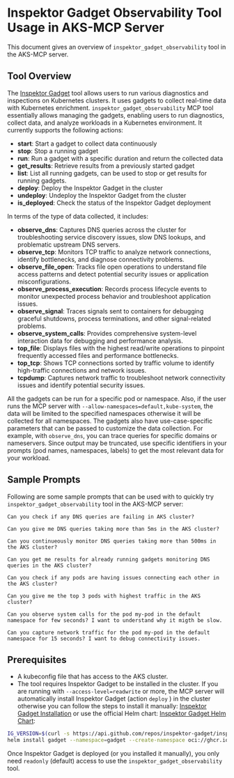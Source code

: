 # Inspektor Gadget Observability Tool Usage in AKS-MCP Server

This document gives an overview of `inspektor_gadget_observability` tool in the AKS-MCP server.

## Tool Overview

The [Inspektor Gadget](https://go.microsoft.com/fwlink/?linkid=2260072) tool allows users to run various diagnostics and inspections on Kubernetes clusters.
It uses gadgets to collect real-time data with Kubernetes enrichment. `inspektor_gadget_observability` MCP tool essentially allows managing the gadgets, enabling users to
run diagnostics, collect data, and analyze workloads in a Kubernetes environment. It currently supports the following actions:

- **start**: Start a gadget to collect data continuously
- **stop**: Stop a running gadget
- **run**: Run a gadget with a specific duration and return the collected data
- **get_results**: Retrieve results from a previously started gadget
- **list**: List all running gadgets, can be used to stop or get results for running gadgets.
- **deploy**: Deploy the Inspektor Gadget in the cluster
- **undeploy**: Undeploy the Inspektor Gadget from the cluster
- **is_deployed**: Check the status of the Inspektor Gadget deployment

In terms of the type of data collected, it includes:

- **observe_dns**: Captures DNS queries across the cluster for troubleshooting service discovery issues, slow DNS lookups, and problematic upstream DNS servers.
- **observe_tcp**: Monitors TCP traffic to analyze network connections, identify bottlenecks, and diagnose connectivity problems.
- **observe_file_open**: Tracks file open operations to understand file access patterns and detect potential security issues or application misconfigurations.
- **observe_process_execution**: Records process lifecycle events to monitor unexpected process behavior and troubleshoot application issues.
- **observe_signal**: Traces signals sent to containers for debugging graceful shutdowns, process terminations, and other signal-related problems.
- **observe_system_calls**: Provides comprehensive system-level interaction data for debugging and performance analysis.
- **top_file**: Displays files with the highest read/write operations to pinpoint frequently accessed files and performance bottlenecks.
- **top_tcp**: Shows TCP connections sorted by traffic volume to identify high-traffic connections and network issues.
- **tcpdump**: Captures network traffic to troubleshoot network connectivity issues and identify potential security issues.

All the gadgets can be run for a specific pod or namespace. Also, if the user runs the MCP server with `--allow-namespaces=default,kube-system`, the data will be
limited to the specified namespaces otherwise it will be collected for all namespaces.  The gadgets also have use-case-specific parameters that can be passed to customize the data collection.
For example, with `observe_dns`, you can trace queries for specific domains or nameservers. Since output may be truncated, use specific identifiers in your prompts (pod names, namespaces, labels)
to get the most relevant data for your workload.

## Sample Prompts

Following are some sample prompts that can be used with to quickly try `inspektor_gadget_observability` tool in the AKS-MCP server:

```
Can you check if any DNS queries are failing in AKS cluster?
```

```
Can you give me DNS queries taking more than 5ms in the AKS cluster?
```

```
Can you continueously monitor DNS queries taking more than 500ms in the AKS cluster?
```

```
Can you get me results for already running gadgets monitoring DNS queries in the AKS cluster?
```

```
Can you check if any pods are having issues connecting each other in the AKS cluster?
```

```
Can you give me the top 3 pods with highest traffic in the AKS cluster?
```

```
Can you observe system calls for the pod my-pod in the default namespace for few seconds? I want to understand why it migth be slow.
```

```
Can you capture network traffic for the pod my-pod in the default namespace for 15 seconds? I want to debug connectivity issues.
```

## Prerequisites

- A kubeconfig file that has access to the AKS cluster.
- The tool requires Inspektor Gadget to be installed in the cluster. If you are running with `--access-level=readwrite` or more, the MCP server will automatically
  install Inspektor Gadget (action `deploy` ) in the cluster otherwise you can follow the steps to install it manually: [Inspektor Gadget Installation](https://learn.microsoft.com/en-us/troubleshoot/azure/azure-kubernetes/logs/capture-system-insights-from-aks#how-to-install-inspektor-gadget-in-an-aks-cluster) or
  use the official Helm chart: [Inspektor Gadget Helm Chart](https://inspektor-gadget.io/docs/latest/reference/install-kubernetes#installation-with-the-helm-chart):

```bash
IG_VERSION=$(curl -s https://api.github.com/repos/inspektor-gadget/inspektor-gadget/releases/latest | jq -r '.tag_name' | sed 's/^v//')
helm install gadget --namespace=gadget --create-namespace oci://ghcr.io/inspektor-gadget/inspektor-gadget/charts/gadget --version=$IG_VERSION
```

Once Inspektor Gadget is deployed (or you installed it manually), you only need `readonly` (default) access to use the `inspektor_gadget_observability` tool.
